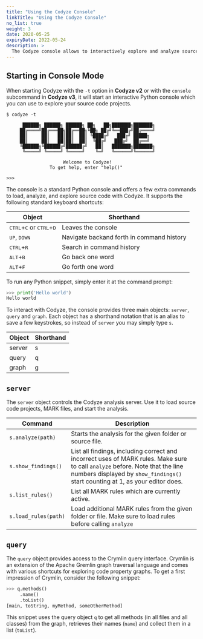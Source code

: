 ```yaml
---
title: "Using the Codyze Console"
linkTitle: "Using the Codyze Console"
no_list: true
weight: 3
date: 2020-05-25
expiryDate: 2022-05-24
description: >
  The Codyze console allows to interactively explore and analyze source code.
---
```



## Starting in Console Mode

When starting Codyze with the `-t` option in __Codyze v2__ or with the `console` subcommand in __Codyze v3__, it will start an interactive Python console which you can use to explore your source code projects. 

```shell
$ codyze -t

      ██████╗ ██████╗ ██████╗ ██╗   ██╗███████╗███████╗
     ██╔════╝██╔═══██╗██╔══██╗╚██╗ ██╔╝╚══███╔╝██╔════╝
     ██║     ██║   ██║██║  ██║ ╚████╔╝   ███╔╝ █████╗  
     ██║     ██║   ██║██║  ██║  ╚██╔╝   ███╔╝  ██╔══╝  
     ╚██████╗╚██████╔╝██████╔╝   ██║   ███████╗███████╗
      ╚═════╝ ╚═════╝ ╚═════╝    ╚═╝   ╚══════╝╚══════╝
     
                     Welcome to Codyze!
                To get help, enter "help()"

>>>
```

The console is a standard Python console and offers a few extra commands to load, analyze, and explore source code with Codyze. It supports the following standard keyboard shortcuts:

| Object                                                       | Shorthand                                 |
|--------------------------------------------------------------|-------------------------------------------|
| <kbd>CTRL</kbd>+<kbd>C</kbd> or <kbd>CTRL</kbd>+<kbd>D</kbd> | Leaves the console                        |
| <kbd>UP</kbd>, <kbd>DOWN</kbd>                               | Navigate backand forth in command history |
| <kbd>CTRL</kbd>+<kbd>R</kbd>                                 | Search in command history                 |
| <kbd>ALT</kbd>+<kbd>B</kbd>                                  | Go back one word                          |
| <kbd>ALT</kbd>+<kbd>F</kbd>                                  | Go forth one word                         |


To run any Python snippet, simply enter it at the command prompt:

```python
>>> print('Hello world')
Hello world
```

To interact with Codyze, the console provides three main objects: `server`, `query` and `graph`. Each object has a shorthand notation that is an alias to save a few keystrokes, so instead of `server` you may simply type `s`.


| Object | Shorthand |
|--------|-----------|
| server | s         |
| query  | q         |
| graph  | g         |


## `server`

The `server` object controls the Codyze analysis server. Use it to load source code projects, MARK files, and start the analysis. 

| Command              | Description                                                                                                                                                                                                    |
|----------------------|----------------------------------------------------------------------------------------------------------------------------------------------------------------------------------------------------------------|
| `s.analyze(path)`    | Starts the analysis for the given folder or source file.                                                                                                                                                       |
| `s.show_findings()`  | List all findings, including correct and incorrect uses of MARK rules. Make sure to call `analyze` before. Note that the line numbers displayed by `show_findings()` start counting at 1, as your editor does. |
| `s.list_rules()`     | List all MARK rules which are currently active.                                                                                                                                                                |
| `s.load_rules(path)` | Load additional MARK rules from the given folder or file. Make sure to load rules before calling `analyze`                                                                                                     |


## `query`

The `query` object provides access to the Crymlin query interface. Crymlin is an extension of the Apache Gremlin graph traversal language and comes with various shortcuts for exploring code property graphs. To get a first impression of Crymlin, consider the following snippet:

```python
>>> q.methods()
     .name()
     .toList()
[main, toString, myMethod, someOtherMethod]
```

This snippet uses the query object `q` to get all methods (in all files and all classes) from the graph, retrieves their names (`name`) and collect them in a list (`toList`).